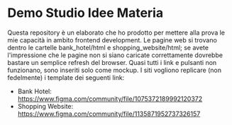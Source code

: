 # Demo Studio Idee Materia

Questa repository è un elaborato che ho prodotto per mettere alla prova le mie capacità in ambito frontend development.
Le pagine web si trovano dentro le cartelle bank\_hotel/html e shopping\_website/html; se avete l'impressione che le pagine non si siano caricate correttamente dovrebbe bastare un semplice refresh del browser. Quasi tutti i link e pulsanti non funzionano, sono inseriti solo come mockup.
I siti vogliono replicare (non fedelmente) i template dei seguenti link: 
- Bank Hotel: https://www.figma.com/community/file/1075372189992120372
- Shopping Website: https://www.figma.com/community/file/1135871952737326157
